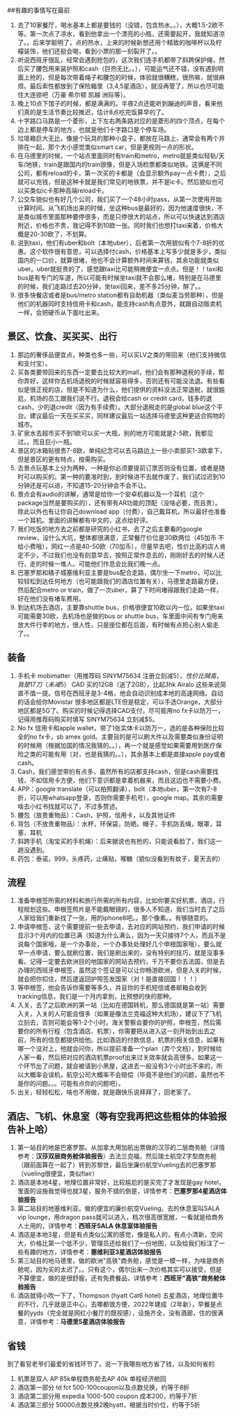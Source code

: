 ##有趣的事情写在最前
1. 去了10家餐厅，喝水基本上都是要钱的（没错，包含热水。。），大概1.5-2欧不等。第一次点了凉水，看到他拿出一个漂亮的小瓶，还需要起开，我就知道凉了。。后来学聪明了，点的热水，上来的时候新想还用个精致的咖啡杯以及柠檬装饰，他们还挺会喝，看到小票的那一刻裂开了。。
2. 听说西班牙很乱，经常会遇到抢包的，这次我们连手机都带了斜跨保护绳，然后买了腰包用来装护照和cash（巨热无比。。），可能运气还不错，没有遇到明面上抢的，但是每次带着绳子和腰包的时候，体验就很糟糕，很热嘛，就很麻烦。最后索性都放到了保险箱里（3,4,5星酒店），就没再管了，所以也尽可能住大连锁吧（万豪 希尔顿 凯越 洲际等）。
3. 晚上10点下馆子的时候，都是满满的。半夜2点还能听到蹦迪的声音，看来他们真的是生活节奏比较推迟，估计8点吃完饭算早的了。
4. 十字路口马路是一个菱形，上下左右两条路对应的是菱形的四个顶点，在每个边上都是停车的地方，也就是他们十字路口是个停车场。
5. 垃圾箱巨大无比，像是个玩具的那种小盒子，都放在马路上，通常会有两个并排在一起，那个大小感觉类似smart car，但是更规则一点的形状。
6. 在马德里的时候，一个站点里面同时有train和metro，metro就是类似轻轨/天车/地铁，train是跟国内的train很像，但是入场检票都类似地铁。这俩是不同公司，都有reload的卡，第一次买的卡都是（会显示额外pay一点卡费），之后就可以充钱，但是这种卡就是我们常见的地铁票，并不是ic卡。然后貌似也可以买类似ic卡那种高端reload卡。
7. 公交车貌似也有好几个公司，我们买了一个48小时pass，从第一次使用开始计算时间。从飞机场出来的时候，坐这种bus是最好的，因为他速度很快，不是类似城市里面那种要停很多，而是只停很大的站点，所以可以快速达到酒店附近，价格也不贵，我记得不到10欧一张。同时我们也想打taxi来着，价格大概是20-30欧了，不划算。
8. 说到taxi，他们有uber和bolt（本地uber），后者第一次用貌似有个7-8折的优惠。这个软件很有意思，可以选择付cash，价格基本上写多少就是多少，类似国内的一口价，就算很堵，他也不会计算额外时间来算钱，其余功能就类似uber。uber就挺贵的了，感觉跟taxi比可能稍微便宜一点点。但是！！taxi和bus是有专门的车道，所以可能有时候坐taxi就不会那么堵，特别是在马德里的时候，我们走路过去20分钟，坐taxi回来，差不多25分钟，醉了。。
9. 很多快餐店或者是bus/metro station都有自助机器（类似麦当劳那种），但是他们的机器同时支持信用卡和cash，能支持cash有点意外，就跟自动贩卖机一样，会把硬币从下面吐出来。


## 景区、饮食、买买买、出行
1. 那边的奢侈品便宜点，种类也多一些，可以买LV之类的带回来（他们支持微信和支付宝）。
2. 买各类要带回来的东西一定要去比较大的mall，他们会有那种退税的手续，帮你弄好，这样你去机场退税的时候就容易得多，否则还有可能没法退。有些看似是很正规的店，但是不知道为什么，他们提供的资料没法正常退税，就很尴尬，机场的员工跟我们说不行。退税会给cash or credit card，钱多的退cash，少的退credit（因为有手续费）。大部分退税走的是global blue这个平台。建议最后一天在买买买，同样建议最后一站选择马德里这种更适合购物的城市。
3. 矿泉水去超市买不到1欧可以买一大瓶，别的地方可能就是2-5欧，我都见过。。而且巨小一瓶。
4. 景区的冰箱贴很贵7-8欧，单纯纪念可以去马路边上一些小卖部买1-3欧拿下，但是景区的更有特点，按需购买。
5. 去景点玩基本上分为两种，一种是你必须要提前订票否则没有位置，或者是随时可以购买的。第一种的要准时到，到时候进不去就作废了，我们试过迟到10分钟还是可以进，不知道15-20分钟会不会不让。
6. 景点会有audio的讲解，通常是给你一个安卓机器以及一个耳机（这个package当然是要购买的），还有带有AR功能的顶配（没啥必要，而且贵）。除此以外也有让你自己download app（付费），自己戴耳机，所以最好也准备一个耳机。里面的讲解都有中文的，这点给好评。
7. 我们吃饭的地方去之前都是研究的小红书，去了之后主要看的google review，没什么大坑，整体都很满意，正常餐厅价位是30欧两位（45加币 不给小费哦），网红一点是40-50欧（70加币），尽量早去吧，性价比高的店人肯定不少，不过我们也没有刻意早去，按照正常作息去的，刚刚好去的时候人还行，走的时候一堆人。可能他们作息会比我们晚一点。
8. 巴塞罗那和橘子城塞维利亚主要是bus配合走路，偶尔坐一下metro，可以比较轻松到达任何地方（也可能跟我们的酒店位置有关），马德里走路最方便，然后配合metro or train，做了一次uber，算了下时间堵得跟我们走路一样，好在他们没有堵车费用。
9. 到达机场去酒店，主要靠shuttle bus，价格很便宜10欧以内一位，如果坐taxi可能需要30欧，去机场也是做的bus or shuttle bus，车里面中间有专门用来放大件行李的地方，很人性，只是座位都在后面，有时候有点担心别人偷走了。。

## 装备
1. 手机卡 mobimatter（用推荐码 SINYM75634 注册立刻减$5），性价比贼高，我是17刀（未减$5） CAD 买的12GB（送了2GB），比起3hk Airalo 这些来说简直不值一提。信号在西班牙是3-4格，他会自动识别成本地的高速网络。自动的话会给你Movistar 很多地区都是LTE但是稳定，可以手选Orange，大部分地区都是5G了。购买的时候记得选择CAD支付，尽可能用no fx卡以防万一，记得用推荐码购买时填写 SINYM75634 立刻减$5。
10. No fx 信用卡和apple wallet，带了1张实体卡以防万一，选的是各种保险比较全的no fx卡，sb amex gold。主要目的是可以刷大件以及需要类似身份证明的时候用（根据加国的情况我猜的。。），再一个就是感觉如果需要用到医疗保险之类的可能有用（对，也是我猜的。。），其余基本上都是直接apple pay或者cash。
11. Cash，我们感觉带的有点多，虽然所有的店都支持cash，但是cash需要找钱，不如信用卡方便，他们下意识都是拿着机器来，而且这边也不需要小费。
12. APP：google translate（可以拍照翻译），bolt（本地uber，第一次有7-8折，可以用whatsapp登录，否则你需要手机号），google map。其余的需要啥去小红书找就可以了，不过多赘述。
13. 腰包（放贵重物品）：Cash，护照，信用卡，以及其他证件
14. 背包（不放贵重物品）：水杯，环保袋，防晒，帽子，手机防丢绳，眼罩，耳塞，耳机
15. 斜跨手机（淘宝买的手机绳）：后来据说也有抢的，只能说看脸了，我们这一趟没遇到。
16. 药包：泰诺，999，头疼药，止痛贴，喉糖（貌似没看到有蚊子，夏天去的）

## 流程
1. 准备申根签所需的材料和旅行所需的所有内容，比如你要买好机票，酒店，行程规划这些。申根签照片是不能戴眼镜的，很多人不知道，我们当时去了之后人家给我们重新找了一张，用的iphone8吧。。那个像素。。有够随意的。
2. 申请申根签，这个需要提前一些去申请，去对应的网站预约，我们申请的时候显示3个月内的位置已满（知道为什么满么，因为一天只接待7个人，而且不是说每个国家哦，是一个办事处，一个办事处处理好几个申根国家哦），要么就早一点申请，要么就刷位置，我们是刷出来的，没有特别的技巧，就是没事多看。记得一定要去欧洲目的地国家的网站去预约，千万不要你去法国，但是去办理的西班牙申根签，虽然这个签证是可以让你畅游欧洲，但是入关的时候，就会把你扣住，然后遣返回护照签发国家（对！是直接回国！！！）
3. 等申根签，他会告诉你需要等多久，并且你的手机短信或者邮箱会收到tracking信息，我们是一个月内拿到，比预想的快的那种。
4. 入关，去了之后欧洲的第一站（比如在德国转机，那么德国就是第一站）需要入关，入关的人可能会很多（如果是像法兰克福这种大机场），建议下了飞机立刻去，否则可能会等1-2个小时。海关警察会要你的护照，申根签，然后需要你的所有行程（包含酒店、机票），你需要把从进入这一刻开始到出去之前，所有的信息都提供给他。比如酒店的付款信息，机票的相关信息，如果有哪一个没对上，他就会问你，所以提前准备一个plan（弄个文档），到时候给人家一看，然后把对应的酒店机票proof出来过关效率就会高很多。如果这一个环节出了问题，就会被请到小黑屋，这进去一般没有3个小时出不来的，所以大概率会误机，航空公司大概率不会赔偿（毕竟不是他们的问题，虽然也不是你的问题。。。可能有点你的问题吧）。
5. 出关，轻轻松松，啥也不用做，就是跟快乐说拜拜了，回老家了。

## 酒店、飞机、休息室（等有空我再把这些粗体的体验报告补上哈）
1. 第一站目的地是巴塞罗那。从加拿大用加航出票做的汉莎的二层商务舱（详情参考：**汉莎双层商务舱体验报告**）去法兰克福，然后瑞士航空Z字型商务舱（跟前面算在一起了）转到苏黎世，最后坐廉价航空Vueling去的巴塞罗那（vueling很便宜，类似flair）
2. 酒店是本地4星，地理位置非常好，比较尴尬的是买完了才发现是gay hotel，里面的设施我觉得也就3星，服务不错的倒是，详情参考：**巴塞罗那4星酒店体验报告**
3. 第二站目的地塞维利亚。做的便宜的廉价航空Vueling。去的休息室叫SALA vip lounge，用dragon pass就可以进入，档次很高很宽敞，一看就是给商务人士用的，详情参考：**西班牙SALA 休息室体验报告**
4. 酒店是本地3星，但是有点类似公寓的感觉，像是私人的，有点小清新，空间大，价格比第一个低不少，管理员还给我们了一份地图，以及给我们标注了一些有趣的地方，详情参考：**塞维利亚3星酒店体验报告**
5. 第三站目的地马德里，做的欧洲"高铁"商务舱，感觉是一模一样，为啥是商务舱呢，因为买的太迟了。。只有这个，偶尔出来一次价格其实可以接受，但是不算便宜，做的是很舒服，还有免费餐品，详情参考：**西班牙"高铁"商务舱体验报告**
6. 酒店就得小吹一下了，Thompson (hyatt Cat6 hotel) 五星酒店，地理位置牛的不行，几乎就是正中心，去哪都很方便，2022年建成（2年新），早餐是点餐的yyds（完全就是网红小餐厅的既视感），设施齐全，没有酒廊，住的很满意，详情参考：**马德里5星酒店体验报告**

## 省钱
到了看官老爷们最爱的省钱环节了，说一下我哪些地方省了钱，以及如何省的
1. 机票是双人 AP 85k单程商务舱去AP 40k 单程经济舱回
2. 酒店第一部分 td fct 500-100coupon以及点数兑换，约等于8折
3. 酒店第二部分用 expedia 1000-500 coupon 成本200，约等于7折
4. 酒店第三部分 50000点数兑换2晚hyatt，根据当时价位，约等于5折


